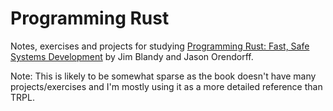 # Programming Rust

Notes, exercises and projects for studying [Programming Rust: Fast, Safe Systems
Development](http://shop.oreilly.com/product/0636920040385.do) by Jim Blandy and Jason Orendorff.

Note: This is likely to be somewhat sparse as the book doesn't have many
projects/exercises and I'm mostly using it as a more detailed reference than
TRPL.
